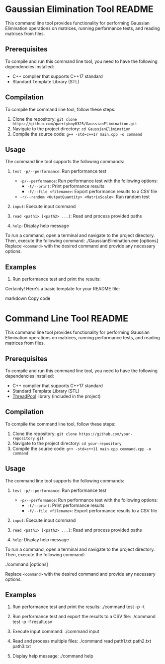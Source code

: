 # Gaussian Elimination Tool README

This command line tool provides functionality for performing Gaussian Elimination operations on matrices, running performance tests, and reading matrices from files.

## Prerequisites

To compile and run this command line tool, you need to have the following dependencies installed:

- C++ compiler that supports C++17 standard
- Standard Template Library (STL)

## Compilation

To compile the command line tool, follow these steps:

1. Clone the repository: `git clone https://github.com/qwertyboy0325/GaussianElimination.git`
2. Navigate to the project directory: `cd GaussianElimination`
3. Compile the source code: `g++ -std=c++17 main.cpp -o command`

## Usage

The command line tool supports the following commands:

1. `test -p/--performance`: Run performance test
   - `-p/--performance`: Run performance test with the following options:
     - `-t/--print`: Print performance results
     - `-f/--file <filename>`: Export performance results to a CSV file
   - `-r/--random <OutputQuantity> <MatrixScale>`: Run random test

2. `input`: Execute input command

3. `read <path1> [<path2> ...]`: Read and process provided paths

4. `help`: Display help message

To run a command, open a terminal and navigate to the project directory. Then, execute the following command:
./GaussianElimination.exe <command> [options]
Replace `<command>` with the desired command and provide any necessary options.

## Examples

1. Run performance test and print the results:

Certainly! Here's a basic template for your README file:

markdown
Copy code
# Command Line Tool README

This command line tool provides functionality for performing Gaussian Elimination operations on matrices, running performance tests, and reading matrices from files.

## Prerequisites

To compile and run this command line tool, you need to have the following dependencies installed:

- C++ compiler that supports C++17 standard
- Standard Template Library (STL)
- [ThreadPool](https://github.com/progschj/ThreadPool) library (included in the project)

## Compilation

To compile the command line tool, follow these steps:

1. Clone the repository: `git clone https://github.com/your-repository.git`
2. Navigate to the project directory: `cd your-repository`
3. Compile the source code: `g++ -std=c++11 main.cpp command.cpp -o command`

## Usage

The command line tool supports the following commands:

1. `test -p/--performance`: Run performance test
   - `-p/--performance`: Run performance test with the following options:
     - `-t/--print`: Print performance results
     - `-f/--file <filename>`: Export performance results to a CSV file

2. `input`: Execute input command

3. `read <path1> [<path2> ...]`: Read and process provided paths

4. `help`: Display help message

To run a command, open a terminal and navigate to the project directory. Then, execute the following command:

./command <command> [options]

Replace `<command>` with the desired command and provide any necessary options.

## Examples

1. Run performance test and print the results:
./command test -p -t

2. Run performance test and export the results to a CSV file:
./command test -p -f result.csv

3. Execute input command:
./command input

4. Read and process multiple files:
./command read path1.txt path2.txt path3.txt

5. Display help message:
./command help
